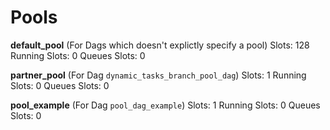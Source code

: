 Pools
========

**default_pool** (For Dags which doesn't explictly specify a pool)
Slots: 128
Running Slots: 0
Queues Slots: 0

**partner_pool** (For Dag `dynamic_tasks_branch_pool_dag`)
Slots: 1
Running Slots: 0
Queues Slots: 0

**pool_example** (For Dag `pool_dag_example`)
Slots: 1
Running Slots: 0
Queues Slots: 0